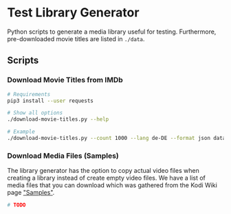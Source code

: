 # Test Library Generator

Python scripts to generate a media library useful for testing.
Furthermore, pre-downloaded movie titles are listed in `./data`.

## Scripts

### Download Movie Titles from IMDb

```sh
# Requirements
pip3 install --user requests

# Show all options
./download-movie-titles.py --help

# Example
./download-movie-titles.py --count 1000 --lang de-DE --format json data/movies.json
```

### Download Media Files (Samples)
The library generator has the option to copy actual video files when creating a
library instead of create empty video files. We have a list of media files that
you can download which was gathered from the Kodi Wiki page
["Samples"][wiki_samples].

```sh
# TODO
```

[wiki_samples]: https://kodi.wiki/view/Samples
